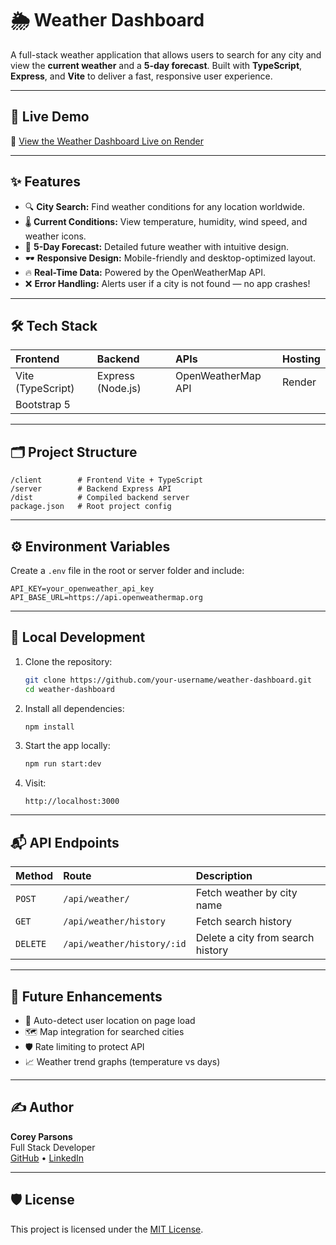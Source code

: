 
# 🌦️ Weather Dashboard

A full-stack weather application that allows users to search for any city and view the **current weather** and a **5-day forecast**.
Built with **TypeScript**, **Express**, and **Vite** to deliver a fast, responsive user experience.

---

## 🚀 Live Demo

🔗 [View the Weather Dashboard Live on Render](https://weather-dashboard-0y15.onrender.com/)

---


## ✨ Features

- 🔍 **City Search:** Find weather conditions for any location worldwide.
- 🌡️ **Current Conditions:** View temperature, humidity, wind speed, and weather icons.
- 📅 **5-Day Forecast:** Detailed future weather with intuitive design.
- 🕶️ **Responsive Design:** Mobile-friendly and desktop-optimized layout.
- 🔥 **Real-Time Data:** Powered by the OpenWeatherMap API.
- ❌ **Error Handling:** Alerts user if a city is not found — no app crashes!

---

## 🛠️ Tech Stack

| Frontend | Backend | APIs | Hosting |
|:---|:---|:---|:---|
| Vite (TypeScript) | Express (Node.js) | OpenWeatherMap API | Render |
| Bootstrap 5 | | | |

---

## 🗂️ Project Structure

```
/client        # Frontend Vite + TypeScript
/server        # Backend Express API
/dist          # Compiled backend server
package.json   # Root project config
```

---

## ⚙️ Environment Variables

Create a `.env` file in the root or server folder and include:

```env
API_KEY=your_openweather_api_key
API_BASE_URL=https://api.openweathermap.org
```

---

## 🧪 Local Development

1. Clone the repository:
    ```bash
    git clone https://github.com/your-username/weather-dashboard.git
    cd weather-dashboard
    ```

2. Install all dependencies:
    ```bash
    npm install
    ```

3. Start the app locally:
    ```bash
    npm run start:dev
    ```

4. Visit:
    ```
    http://localhost:3000
    ```

---

## 📬 API Endpoints

| Method | Route | Description |
|:---|:---|:---|
| `POST` | `/api/weather/` | Fetch weather by city name |
| `GET` | `/api/weather/history` | Fetch search history |
| `DELETE` | `/api/weather/history/:id` | Delete a city from search history |

---

## 📝 Future Enhancements

- 📍 Auto-detect user location on page load
- 🗺️ Map integration for searched cities
- 🛡️ Rate limiting to protect API
- 📈 Weather trend graphs (temperature vs days)

---

## ✍️ Author

**Corey Parsons**  
Full Stack Developer  
[GitHub](https://github.com/cpars) • [LinkedIn](https://linkedin.com/in/cpars)

---

## 🛡️ License

This project is licensed under the [MIT License](./LICENSE).
